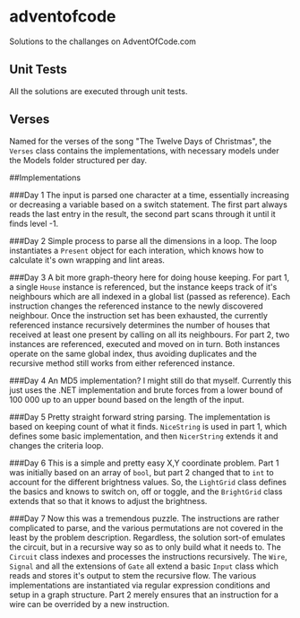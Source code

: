 # adventofcode
Solutions to the challanges on AdventOfCode.com

## Unit Tests
All the solutions are executed through unit tests.

## Verses
Named for the verses of the song "The Twelve Days of Christmas", the ```Verses``` class contains the implementations, with necessary models under the Models folder structured per day.

##Implementations

###Day 1
The input is parsed one character at a time, essentially increasing or decreasing a variable based on a switch statement. The first part always reads the last entry in the result, the second part scans through it until it finds level -1.

###Day 2
Simple process to parse all the dimensions in a loop. The loop instantiates a ```Present``` object for each interation, which knows how to calculate it's own wrapping and lint areas.

###Day 3
A bit more graph-theory here for doing house keeping. For part 1, a single ```House``` instance is referenced, but the instance keeps track of it's neighbours which are all indexed in a global list (passed as reference). Each instruction changes the referenced instance to the newly discovered neighbour. Once the instruction set has been exhausted, the currently referenced instance recursively determines the number of houses that received at least one present by calling on all its neighbours. For part 2, two instances are referenced, executed and moved on in turn. Both instances operate on the same global index, thus avoiding duplicates and the recursive method still works from either referenced instance.

###Day 4
An MD5 implementation? I might still do that myself. Currently this just uses the .NET implementation and brute forces from a lower bound of 100 000 up to an upper bound based on the length of the input.

###Day 5
Pretty straight forward string parsing. The implementation is based on keeping count of what it finds. ```NiceString``` is used in part 1, which defines some basic implementation, and then ```NicerString``` extends it and changes the criteria loop.

###Day 6
This is a simple and pretty easy X,Y coordinate problem. Part 1 was initially based on an array of ```bool```, but part 2 changed that to ```int``` to account for the different brightness values. So, the ```LightGrid``` class defines the basics and knows to switch on, off or toggle, and the ```BrightGrid``` class extends that so that it knows to adjust the brightness.

###Day 7
Now this was a tremendous puzzle. The instructions are rather complicated to parse, and the various permutations are not covered in the least by the problem description. Regardless, the solution sort-of emulates the circuit, but in a recursive way so as to only build what it needs to. The ```Circuit``` class indexes and processes the instructions recursively. The ```Wire```, ```Signal``` and all the extensions of ```Gate``` all extend a basic ```Input``` class which reads and stores it's output to stem the recursive flow. The various implementations are instantiated via regular expression conditions and setup in a graph structure. Part 2 merely ensures that an instruction for a wire can be overrided by a new instruction.
